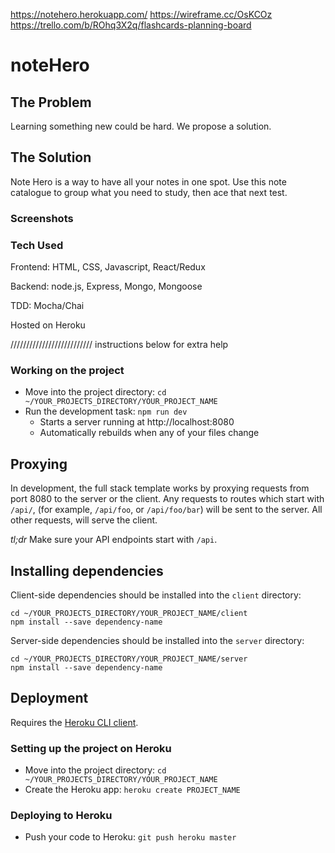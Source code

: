 https://notehero.herokuapp.com/
https://wireframe.cc/OsKCOz
https://trello.com/b/ROhq3X2q/flashcards-planning-board

# noteHero

## The Problem
Learning something new could be hard. We propose a solution.
## The Solution
Note Hero is a way to have all your notes in one spot. Use this note catalogue to group what you need to study, then ace that next test.
### Screenshots


### Tech Used

Frontend: HTML, CSS, Javascript, React/Redux

Backend: node.js, Express, Mongo, Mongoose

TDD: Mocha/Chai

Hosted on Heroku

//////////////////////////
instructions below for extra help
### Working on the project

* Move into the project directory: `cd ~/YOUR_PROJECTS_DIRECTORY/YOUR_PROJECT_NAME`
* Run the development task: `npm run dev`
    * Starts a server running at http://localhost:8080
    * Automatically rebuilds when any of your files change

## Proxying

In development, the full stack template works by proxying requests from port 8080 to the server or the client.  Any requests to routes which start with `/api/`, (for example, `/api/foo`, or `/api/foo/bar`) will be sent to the server.  All other requests, will serve the client.

*tl;dr* Make sure your API endpoints start with `/api`.

## Installing dependencies

Client-side dependencies should be installed into the `client` directory:

```
cd ~/YOUR_PROJECTS_DIRECTORY/YOUR_PROJECT_NAME/client
npm install --save dependency-name
```

Server-side dependencies should be installed into the `server` directory:

```
cd ~/YOUR_PROJECTS_DIRECTORY/YOUR_PROJECT_NAME/server
npm install --save dependency-name
```

## Deployment

Requires the [Heroku CLI client](https://devcenter.heroku.com/articles/heroku-command-line).

### Setting up the project on Heroku

* Move into the project directory: `cd ~/YOUR_PROJECTS_DIRECTORY/YOUR_PROJECT_NAME`
* Create the Heroku app: `heroku create PROJECT_NAME`

### Deploying to Heroku

* Push your code to Heroku: `git push heroku master`

